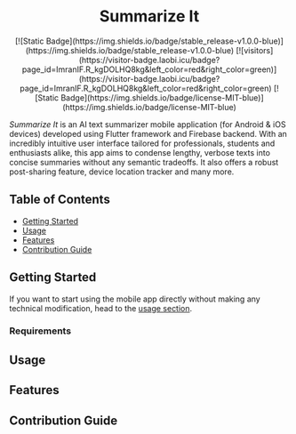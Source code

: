 # <h1 align = "center"> Summarize It</h1>
<!-- + _Note: This mobile app was developed as part of the CSE-618 course of Computer Science and Engineering, University of Chittagong. -->

<div align="center">
    [![Static Badge](https://img.shields.io/badge/stable_release-v1.0.0-blue)](https://img.shields.io/badge/stable_release-v1.0.0-blue)
    [![visitors](https://visitor-badge.laobi.icu/badge?page_id=ImranIF.R_kgDOLHQ8kg&left_color=red&right_color=green)](https://visitor-badge.laobi.icu/badge?page_id=ImranIF.R_kgDOLHQ8kg&left_color=red&right_color=green)
    [![Static Badge](https://img.shields.io/badge/license-MIT-blue)](https://img.shields.io/badge/license-MIT-blue)
</div>

*Summarize It* is an AI text summarizer mobile application (for Android & iOS devices) developed using Flutter framework and Firebase backend. With an incredibly intuitive user interface tailored for professionals, students and enthusiasts alike, this app aims to condense lengthy, verbose texts into concise summaries without any semantic tradeoffs. It also offers a robust post-sharing feature, device location tracker and many more. 

## Table of Contents
 - [Getting Started](#getting-started)
 - [Usage](#usage)
 - [Features](#features)
 - [Contribution Guide](#contribution-guide)

 ## Getting Started

If you want to start using the mobile app directly without making any technical modification, head to the [usage section](#usage).
 ### Requirements

 ## Usage
 
 ## Features

 <!-- that streamlines the complex ... while offering . -->

 ## Contribution Guide

